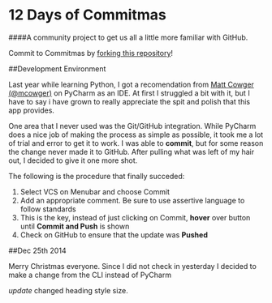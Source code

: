 12 Days of Commitmas
=========

####A community project to get us all a little more familiar with GitHub. 

Commit to Commitmas by [forking this repository](https://github.com/mjbrender/12-days-of-commitmas#beginner)!


##Development Environment

Last year while learning Python, I got a recomendation from [Matt Cowger (@mcowger)](http://twitter.com/mcowger) on PyCharm as an IDE. At first I 
struggled a bit with it, but I have to say i have grown to really appreciate the spit and polish that this app provides.

One area that I never used was the Git/GitHub integration. While PyCharm does a nice job of making the process as simple
as possible, it took me a lot of trial and error to get it to work. I was able to **commit**, but for some reason the 
change never made it to GitHub. After pulling what was left of my hair out, I decided to give it one more shot.

The following is the procedure that finally succeded:

1. Select VCS on Menubar and choose Commit
2. Add an appropriate comment. Be sure to use assertive language to follow standards
3. This is the key, instead of just clicking on Commit, **hover** over button until **Commit and Push** is shown
4. Check on GitHub to ensure that the update was **Pushed**


##Dec 25th 2014

Merry Christmas everyone. Since I did not check in yesterday I decided to make a change from the CLI instead of PyCharm

*update* changed heading style size.

